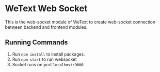 # WeText Web Socket
This is the web-socket module of WeText to create web-socket connection between backend and frontend modules. 

## Running Commands
1. Run `npm install` to install packages.
2. Run `npm start` to run websocket
3. Socket runs on port `localhost:9000`
